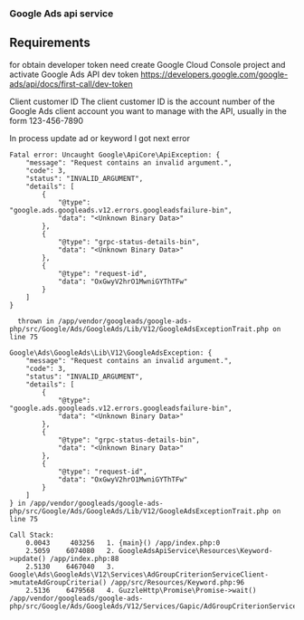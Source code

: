 ### Google Ads api service

## Requirements


for obtain developer token need create Google Cloud Console project
and activate Google Ads API
dev token https://developers.google.com/google-ads/api/docs/first-call/dev-token

Client customer ID
The client customer ID is the account number of the Google Ads client account you want to manage with the API, usually in the form 123-456-7890


In process update ad or keyword I got next error 
````shell
Fatal error: Uncaught Google\ApiCore\ApiException: {
    "message": "Request contains an invalid argument.",
    "code": 3,
    "status": "INVALID_ARGUMENT",
    "details": [
        {
            "@type": "google.ads.googleads.v12.errors.googleadsfailure-bin",
            "data": "<Unknown Binary Data>"
        },
        {
            "@type": "grpc-status-details-bin",
            "data": "<Unknown Binary Data>"
        },
        {
            "@type": "request-id",
            "data": "OxGwyV2hrO1MwniGYThTFw"
        }
    ]
}

  thrown in /app/vendor/googleads/google-ads-php/src/Google/Ads/GoogleAds/Lib/V12/GoogleAdsExceptionTrait.php on line 75

Google\Ads\GoogleAds\Lib\V12\GoogleAdsException: {
    "message": "Request contains an invalid argument.",
    "code": 3,
    "status": "INVALID_ARGUMENT",
    "details": [
        {
            "@type": "google.ads.googleads.v12.errors.googleadsfailure-bin",
            "data": "<Unknown Binary Data>"
        },
        {
            "@type": "grpc-status-details-bin",
            "data": "<Unknown Binary Data>"
        },
        {
            "@type": "request-id",
            "data": "OxGwyV2hrO1MwniGYThTFw"
        }
    ]
} in /app/vendor/googleads/google-ads-php/src/Google/Ads/GoogleAds/Lib/V12/GoogleAdsExceptionTrait.php on line 75

Call Stack:
    0.0043     403256   1. {main}() /app/index.php:0
    2.5059    6074080   2. GoogleAdsApiService\Resources\Keyword->update() /app/index.php:88
    2.5130    6467040   3. Google\Ads\GoogleAds\V12\Services\AdGroupCriterionServiceClient->mutateAdGroupCriteria() /app/src/Resources/Keyword.php:96
    2.5136    6479568   4. GuzzleHttp\Promise\Promise->wait() /app/vendor/googleads/google-ads-php/src/Google/Ads/GoogleAds/V12/Services/Gapic/AdGroupCriterionServiceGapicClient.php:356

````